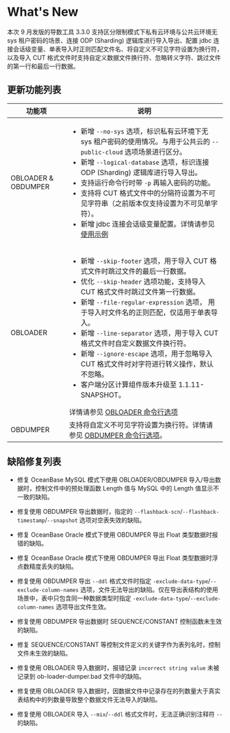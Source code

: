 # What's New

本次 9 月发版的导数工具 3.3.0 支持区分限制模式下私有云环境与公共云环境无 sys 租户密码的场景、连接 ODP (Sharding) 逻辑库进行导入导出、配置 jdbc 连接会话级变量、单表导入时正则匹配文件名、将自定义不可见字符设置为换行符，以及导入 CUT 格式文件时支持自定义数据文件换行符、忽略转义字符、跳过文件的第一行和最后一行数据。

更新功能列表 
---------------------------



|   功能项    |                                                                                                                                                                                                                                                                                                                                                                                                                                                                                                                                                                                           说明                                                                                                                                                                                                                                                                                                                                                                                                                                                                                                                                                                                            |
|----------|-----------------------------------------------------------------------------------------------------------------------------------------------------------------------------------------------------------------------------------------------------------------------------------------------------------------------------------------------------------------------------------------------------------------------------------------------------------------------------------------------------------------------------------------------------------------------------------------------------------------------------------------------------------------------------------------------------------------------------------------------------------------------------------------------------------------------------------------------------------------------------------------------------------------------------------------------------------------------------------------------------------------------------------------------------------------------------------------------------------------------------------------------------------------------------------------|
|OBLOADER & OBDUMPER|<ul><li> 新增 `--no-sys` 选项，标识私有云环境下无 sys 租户密码的使用情况。与用于公共云的 `--public-cloud` 选项场景进行区分。 </li>  <li>新增 `--logical-database` 选项，标识连接 ODP (Sharding) 逻辑库进行导入导出。</li>  <li> 支持运行命令行时带 `-p` 再输入密码的功能。</li>  <li> 支持将 CUT 格式文件中的分隔符设置为不可见字符串（之前版本仅支持设置为不可见单字符）。</li>  <li> 新增 jdbc 连接会话级变量配置。详情请参见 [使用示例](3.OBLOADER/2.obloader-user-guide/6.obloader-scenarios.md)</li></ul> |
| OBLOADER | <ul><li> 新增 `--skip-footer` 选项，用于导入 CUT 格式文件时跳过文件的最后一行数据。 </li>  <li> 优化 `--skip-header` 选项功能，支持导入 CUT 格式文件时跳过文件第一行数据。 </li>  <li> 新增 `--file-regular-expression` 选项， 用于导入时文件名的正则匹配，仅适用于单表导入。</li>  <li> 新增 `--line-separator` 选项，用于导入 CUT 格式文件时自定义数据文件换行符。 </li> <li>新增 `--ignore-escape` 选项，用于忽略导入 CUT 格式文件时对字符进行转义操作，默认不忽略。 </li> <li> 客户端分区计算组件版本升级至 1.1.11-SNAPSHOT。</li> </ul> 详情请参见 [OBLOADER 命令行选项](3.OBLOADER/2.obloader-user-guide/3.obloader-command-line-options.md)|
| OBDUMPER |  支持将自定义不可见字符设置为换行符。详情请参见 [OBDUMPER 命令行选项](4.OBDUMPER/2.obdumper-user-guide/3.obdumper-command-line-options.md)。|



缺陷修复列表
---------------------------


* 修复 OceanBase MySQL 模式下使用 OBLOADER/OBDUMPER 导入/导出数据时，控制文件中的预处理函数 Length 值与 MySQL 中的 Length 值显示不一致的缺陷。

* 修复使用 OBDUMPER 导出数据时，指定的 `--flashback-scn`/`--flashback-timestamp`/`--snapshot` 选项对空表失效的缺陷。

* 修复 OceanBase Oracle 模式下使用 OBDUMPER 导出 Float 类型数据时报错的缺陷。

* 修复 OceanBase Oracle 模式下使用 OBDUMPER 导出 Float 类型数据时浮点数精度丢失的缺陷。

* 修复使用 OBDUMPER 导出 `--ddl` 格式文件时指定 `-exclude-data-type`/`--exclude-column-names` 选项，文件无法导出的缺陷。仅在导出表结构的使用场景中，表中只包含同一种数据类型时指定 `-exclude-data-type`/`--exclude-column-names` 选项导出文件生效。

* 修复使用 OBDUMPER 导出数据时 SEQUENCE/CONSTANT 控制函数未生效的缺陷。

* 修复 SEQUENCE/CONSTANT 等控制文件定义的关键字作为表列名时，控制文件未生效的缺陷。

* 修复使用 OBLOADER 导入数据时，报错记录 `incorrect string value` 未被记录到 ob-loader-dumper.bad 文件中的缺陷。

* 修复使用 OBLOADER 导入数据时，因数据文件中记录存在的列数量大于真实表结构中的列数量导致整个数据文件无法导入的缺陷。

* 修复使用 OBLOADER 导入 `--mix`/`--ddl` 格式文件时，无法正确识别注释符 `--` 的缺陷。